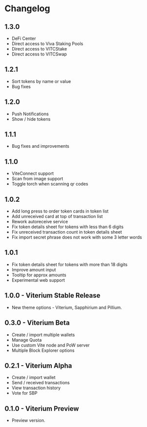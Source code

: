 # Changelog

## 1.3.0

* DeFi Center
* Direct access to Viva Staking Pools
* Direct access to VITCStake
* Direct access to VITCSwap

## 1.2.1

* Sort tokens by name or value
* Bug fixes

## 1.2.0

* Push Notifications
* Show / hide tokens

## 1.1.1

* Bug fixes and improvements

## 1.1.0

* ViteConnect support
* Scan from image support
* Toggle torch when scanning qr codes

## 1.0.2

* Add long press to order token cards in token list
* Add unreceived card at top of transaction list
* Rework autoreceive service
* Fix token details sheet for tokens with less than 6 digits
* Fix unreceived transaction count in token details sheet
* Fix import secret phrase does not work with some 3 letter words

## 1.0.1

* Fix token details sheet for tokens with more than 18 digits
* Improve amount input
* Tooltip for approx amounts
* Experimental web support

## 1.0.0 - Viterium Stable Release

* New theme options - Viterium, Sapphirium and Pillium.

## 0.3.0 - Viterium Beta

* Create / import multiple wallets
* Manage Quota
* Use custom Vite node and PoW server
* Multiple Block Explorer options

## 0.2.1 - Viterium Alpha

* Create / import wallet
* Send / received transactions
* View transaction history
* Vote for SBP

## 0.1.0 - Viterium Preview

* Preview version.
